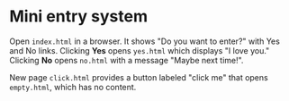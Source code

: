 # Mini entry system

Open `index.html` in a browser. It shows "Do you want to enter?" with Yes and No links.
Clicking **Yes** opens `yes.html` which displays "I love you." Clicking **No** opens
`no.html` with a message "Maybe next time!".

New page `click.html` provides a button labeled "click me" that opens `empty.html`, which has no content.
